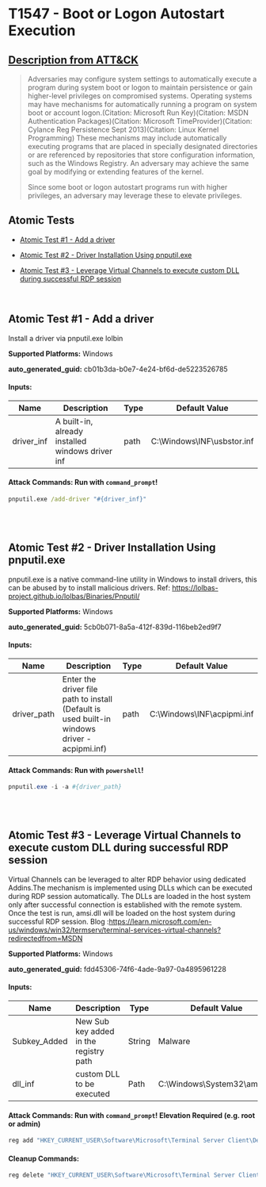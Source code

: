 # T1547 - Boot or Logon Autostart Execution
## [Description from ATT&CK](https://attack.mitre.org/techniques/T1547)
<blockquote>

Adversaries may configure system settings to automatically execute a program during system boot or logon to maintain persistence or gain higher-level privileges on compromised systems. Operating systems may have mechanisms for automatically running a program on system boot or account logon.(Citation: Microsoft Run Key)(Citation: MSDN Authentication Packages)(Citation: Microsoft TimeProvider)(Citation: Cylance Reg Persistence Sept 2013)(Citation: Linux Kernel Programming) These mechanisms may include automatically executing programs that are placed in specially designated directories or are referenced by repositories that store configuration information, such as the Windows Registry. An adversary may achieve the same goal by modifying or extending features of the kernel.

Since some boot or logon autostart programs run with higher privileges, an adversary may leverage these to elevate privileges.

</blockquote>

## Atomic Tests

- [Atomic Test #1 - Add a driver](#atomic-test-1---add-a-driver)

- [Atomic Test #2 - Driver Installation Using pnputil.exe](#atomic-test-2---driver-installation-using-pnputilexe)

- [Atomic Test #3 - Leverage Virtual Channels to execute custom DLL during successful RDP session](#atomic-test-3---leverage-virtual-channels-to-execute-custom-dll-during-successful-rdp-session)


<br/>

## Atomic Test #1 - Add a driver
Install a driver via pnputil.exe lolbin

**Supported Platforms:** Windows


**auto_generated_guid:** cb01b3da-b0e7-4e24-bf6d-de5223526785





#### Inputs:
| Name | Description | Type | Default Value |
|------|-------------|------|---------------|
| driver_inf | A built-in, already installed windows driver inf | path | C:&#92;Windows&#92;INF&#92;usbstor.inf|


#### Attack Commands: Run with `command_prompt`! 


```cmd
pnputil.exe /add-driver "#{driver_inf}"
```






<br/>
<br/>

## Atomic Test #2 - Driver Installation Using pnputil.exe
pnputil.exe is a native command-line utility in Windows to install drivers, this can be abused by to install malicious drivers. Ref: https://lolbas-project.github.io/lolbas/Binaries/Pnputil/

**Supported Platforms:** Windows


**auto_generated_guid:** 5cb0b071-8a5a-412f-839d-116beb2ed9f7





#### Inputs:
| Name | Description | Type | Default Value |
|------|-------------|------|---------------|
| driver_path | Enter the driver file path to install (Default is used built-in windows driver - acpipmi.inf) | path | C:&#92;Windows&#92;INF&#92;acpipmi.inf|


#### Attack Commands: Run with `powershell`! 


```powershell
pnputil.exe -i -a #{driver_path}
```






<br/>
<br/>

## Atomic Test #3 - Leverage Virtual Channels to execute custom DLL during successful RDP session
Virtual Channels can be leveraged to alter RDP behavior using dedicated Addins.The mechanism is implemented using DLLs which can be executed during RDP session automatically. 
The DLLs are loaded in the host system only after successful connection is established with the remote system.
Once the test is run, amsi.dll will be loaded on the host system during successful RDP session.
Blog :https://learn.microsoft.com/en-us/windows/win32/termserv/terminal-services-virtual-channels?redirectedfrom=MSDN

**Supported Platforms:** Windows


**auto_generated_guid:** fdd45306-74f6-4ade-9a97-0a4895961228





#### Inputs:
| Name | Description | Type | Default Value |
|------|-------------|------|---------------|
| Subkey_Added | New Sub key added in the registry path | String | Malware|
| dll_inf | custom DLL to be executed | Path | C:&#92;Windows&#92;System32&#92;amsi.dll|


#### Attack Commands: Run with `command_prompt`!  Elevation Required (e.g. root or admin) 


```cmd
reg add "HKEY_CURRENT_USER\Software\Microsoft\Terminal Server Client\Default\Addins\#{Subkey_Added}" /v Name /t REG_SZ /d "#{dll_inf}" /f
```

#### Cleanup Commands:
```cmd
reg delete "HKEY_CURRENT_USER\Software\Microsoft\Terminal Server Client\Default\Addins\#{Subkey_Added}" /f
```





<br/>
